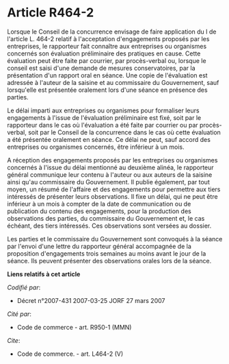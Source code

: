 # Article R464-2

Lorsque le Conseil de la concurrence envisage de faire application du I de l'article L. 464-2 relatif à l'acceptation
d'engagements proposés par les entreprises, le rapporteur fait connaître aux entreprises ou organismes concernés son
évaluation préliminaire des pratiques en cause. Cette évaluation peut être faite par courrier, par procès-verbal ou, lorsque
le conseil est saisi d'une demande de mesures conservatoires, par la présentation d'un rapport oral en séance. Une copie de
l'évaluation est adressée à l'auteur de la saisine et au commissaire du Gouvernement, sauf lorsqu'elle est présentée
oralement lors d'une séance en présence des parties. 

Le délai imparti aux entreprises ou organismes pour formaliser leurs engagements à l'issue de l'évaluation préliminaire est
fixé, soit par le rapporteur dans le cas où l'évaluation a été faite par courrier ou par procès-verbal, soit par le Conseil
de la concurrence dans le cas où cette évaluation a été présentée oralement en séance. Ce délai ne peut, sauf accord des
entreprises ou organismes concernés, être inférieur à un mois.

A réception des engagements proposés par les entreprises ou organismes concernés à l'issue du délai mentionné au deuxième
alinéa, le rapporteur général communique leur contenu à l'auteur ou aux auteurs de la saisine ainsi qu'au commissaire du
Gouvernement. Il publie également, par tout moyen, un résumé de l'affaire et des engagements pour permettre aux tiers
intéressés de présenter leurs observations. Il fixe un délai, qui ne peut être inférieur à un mois à compter de la date de
communication ou de publication du contenu des engagements, pour la production des observations des parties, du commissaire
du Gouvernement et, le cas échéant, des tiers intéressés. Ces observations sont versées au dossier. 

Les parties et le commissaire du Gouvernement sont convoqués à la séance par l'envoi d'une lettre du rapporteur général
accompagnée de la proposition d'engagements trois semaines au moins avant le jour de la séance. Ils peuvent présenter des
observations orales lors de la séance.

**Liens relatifs à cet article**

_Codifié par_:

  - Décret n°2007-431 2007-03-25 JORF 27 mars 2007

_Cité par_:

  - Code de commerce - art. R950-1 (MMN)

_Cite_:

  - Code de commerce. - art. L464-2 (V)
